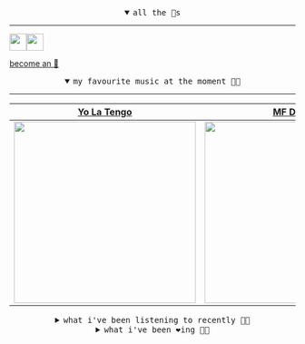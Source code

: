 <details open>

<summary align="center"><samp>all the 🥚s</samp></summary>
<hr />

<a href="https://github.com/pvinis"><img src="https://avatars.githubusercontent.com/u/100233?s=90&v=4" width="30" height="30" /><a href="https://github.com/maxPugh"><img src="https://avatars.githubusercontent.com/u/46350013?s=90&u=52a601eaa2d272b35477d096fe782ebf0a8a1f68&v=4" width="30" height="30" />

<samp><a href="https://github.com/bitttttten/bitttttten/stargazers">become an 🥚</a></samp>

</details>

<details open>

<summary align="center"><samp>my favourite music at the moment 🎵🎶</samp></summary>
<hr />

<!-- toc -->

| [Yo La Tengo](https://open.spotify.com/artist/5hAhrnb0Ch4ODwWu4tsbpi)                                                                                            | [MF DOOM](https://open.spotify.com/artist/2pAWfrd7WFF3XhVt9GooDL)                                                                                                | [Four Tet](https://open.spotify.com/artist/7Eu1txygG6nJttLHbZdQOh)                                                                                               | [Madvillain](https://open.spotify.com/artist/2aoFQUeHD1U7pL098lRsDU)                                                                                             |
| ---------------------------------------------------------------------------------------------------------------------------------------------------------------- | ---------------------------------------------------------------------------------------------------------------------------------------------------------------- | ---------------------------------------------------------------------------------------------------------------------------------------------------------------- | ---------------------------------------------------------------------------------------------------------------------------------------------------------------- |
| [<img src="https://i.scdn.co/image/ab6761610000e5eb8af7f1c6b6c6a743910e4ae7" width="320" height="auto">](https://open.spotify.com/artist/5hAhrnb0Ch4ODwWu4tsbpi) | [<img src="https://i.scdn.co/image/ab6761610000e5eb1ca139a174e216880498dc16" width="320" height="auto">](https://open.spotify.com/artist/2pAWfrd7WFF3XhVt9GooDL) | [<img src="https://i.scdn.co/image/ab6761610000e5eb84e29d09b4917bec2700a0d7" width="320" height="auto">](https://open.spotify.com/artist/7Eu1txygG6nJttLHbZdQOh) | [<img src="https://i.scdn.co/image/9d7ed68679a970b86faaea230d16334baba5ed4b" width="320" height="auto">](https://open.spotify.com/artist/2aoFQUeHD1U7pL098lRsDU) |

<!-- tocstop -->

</details>

<details>

<summary align="center"><samp>what i've been listening to recently 🎵🎶</samp></summary>
<hr />

<!-- toc -->

| [Flower in Space<br />Sis](https://open.spotify.com/track/5cO7vZkZu84JD6eUuYv61W)                                                                               | [Swimmer<br />Helena Deland](https://open.spotify.com/track/6tXYijeguaEFXSok2BQy01)                                                                             | [I’m So Tired<br />jennylee](https://open.spotify.com/track/2TyrvelRm3VdyWK5r4ExYq)                                                                             | [Looking Back from the Future<br />The Koreatown Oddity, Baby Ro…](https://open.spotify.com/track/3yNM0NR7UBAny708DveHo4)                                       |
| --------------------------------------------------------------------------------------------------------------------------------------------------------------- | --------------------------------------------------------------------------------------------------------------------------------------------------------------- | --------------------------------------------------------------------------------------------------------------------------------------------------------------- | --------------------------------------------------------------------------------------------------------------------------------------------------------------- |
| [<img src="https://i.scdn.co/image/ab6761610000e5eb0b6d315689e31cb5c71b7560" width="320" height="auto">](https://open.spotify.com/track/5cO7vZkZu84JD6eUuYv61W) | [<img src="https://i.scdn.co/image/ab6761610000e5ebb6d9808dc2697b5c6b82f607" width="320" height="auto">](https://open.spotify.com/track/6tXYijeguaEFXSok2BQy01) | [<img src="https://i.scdn.co/image/ab6761610000e5ebec7819daacb7b07c69aadefb" width="320" height="auto">](https://open.spotify.com/track/2TyrvelRm3VdyWK5r4ExYq) | [<img src="https://i.scdn.co/image/ab6761610000e5eba347f717d15d08ea30eb88f5" width="320" height="auto">](https://open.spotify.com/track/3yNM0NR7UBAny708DveHo4) |

<!-- tocstop -->

</details>

<details>

<summary align="center"><samp>what i've been ❤️ing 🎵🎶</samp></summary>
<hr />

<!-- toc -->

| [Lilith<br />The Narcotix](https://open.spotify.com/album/5kZxoG9M38SMzCCdweJZfz)                                                                               | [Break in the Action<br />CZARFACE, MF DOOM](https://open.spotify.com/album/4odeNH2Qe9DAxT3sC1qq9p)                                                             | [I’m So Tired<br />jennylee](https://open.spotify.com/album/7kP17VQ2dRpnXD47Lye6Ra)                                                                             | [Bebés<br />La Lá](https://open.spotify.com/album/1FsZ3DfeXndrOrpWNBWk6J)                                                                                       |
| --------------------------------------------------------------------------------------------------------------------------------------------------------------- | --------------------------------------------------------------------------------------------------------------------------------------------------------------- | --------------------------------------------------------------------------------------------------------------------------------------------------------------- | --------------------------------------------------------------------------------------------------------------------------------------------------------------- |
| [<img src="https://i.scdn.co/image/ab67616d0000b273d191440b6b9ac197b8cac252" width="320" height="auto">](https://open.spotify.com/album/5kZxoG9M38SMzCCdweJZfz) | [<img src="https://i.scdn.co/image/ab67616d0000b273c81512cf4ad12711299b94ea" width="320" height="auto">](https://open.spotify.com/album/4odeNH2Qe9DAxT3sC1qq9p) | [<img src="https://i.scdn.co/image/ab67616d0000b27310bc43e4f9663566b9420b62" width="320" height="auto">](https://open.spotify.com/album/7kP17VQ2dRpnXD47Lye6Ra) | [<img src="https://i.scdn.co/image/ab67616d0000b273cfc46105d1d533a5db412aa7" width="320" height="auto">](https://open.spotify.com/album/1FsZ3DfeXndrOrpWNBWk6J) |

<!-- tocstop -->

</details>
